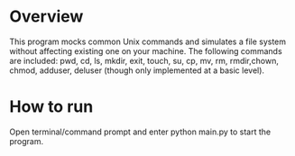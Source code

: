 # Overview
This program mocks common Unix commands and simulates a file system without affecting existing one on your machine.
The following commands are included: pwd, cd, ls, mkdir, exit, touch, su, cp, mv, rm, rmdir,chown, chmod, adduser, deluser (though only implemented at a basic level).
# How to run
Open terminal/command prompt and enter python main.py to start the program.
